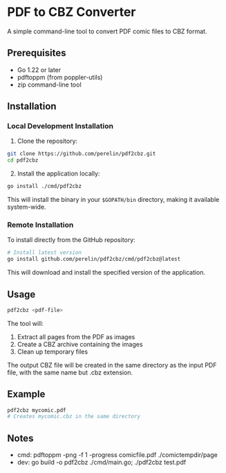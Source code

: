 # PDF to CBZ Converter

A simple command-line tool to convert PDF comic files to CBZ format.

## Prerequisites

- Go 1.22 or later
- pdftoppm (from poppler-utils)
- zip command-line tool

## Installation

### Local Development Installation

1. Clone the repository:

```bash
git clone https://github.com/perelin/pdf2cbz.git
cd pdf2cbz
```

2. Install the application locally:

```bash
go install ./cmd/pdf2cbz
```

This will install the binary in your `$GOPATH/bin` directory, making it available system-wide.

### Remote Installation

To install directly from the GitHub repository:

```bash
# Install latest version
go install github.com/perelin/pdf2cbz/cmd/pdf2cbz@latest

```

This will download and install the specified version of the application.

## Usage

```bash
pdf2cbz <pdf-file>
```

The tool will:

1. Extract all pages from the PDF as images
2. Create a CBZ archive containing the images
3. Clean up temporary files

The output CBZ file will be created in the same directory as the input PDF file, with the same name but .cbz extension.

## Example

```bash
pdf2cbz mycomic.pdf
# Creates mycomic.cbz in the same directory
```

## Notes

- cmd: pdftoppm -png -f 1 -progress comicfile.pdf ./comictempdir/page
- dev: go build -o pdf2cbz ./cmd/main.go; ./pdf2cbz test.pdf
